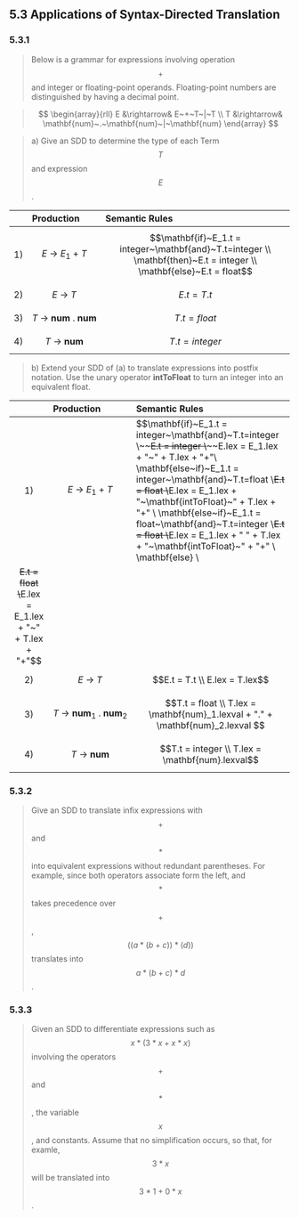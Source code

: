 ## 5.3 Applications of Syntax-Directed Translation

### 5.3.1

> Below is a grammar for expressions involving operation $$+$$ and integer or floating-point operands. Floating-point numbers are distinguished by having a decimal point.

> $$
\begin{array}{rll}
E &\rightarrow& E~+~T~|~T \\
T &\rightarrow& \mathbf{num}~.~\mathbf{num}~|~\mathbf{num}
\end{array}
$$

> a) Give an SDD to determine the type of each Term $$T$$ and expression $$E$$.

|    | Production | Semantic Rules |
|:--:|:-----------|:---------------|
| 1) | $$E~\rightarrow~E_1~+~T$$ | $$\mathbf{if}~E_1.t = integer~\mathbf{and}~T.t=integer \\ \mathbf{then}~E.t = integer \\ \mathbf{else}~E.t = float$$ |
| 2) | $$E~\rightarrow~T$$ | $$E.t = T.t$$ |
| 3) | $$T~\rightarrow~\mathbf{num}~.~\mathbf{num}$$ | $$T.t = float$$ |
| 4) | $$T~\rightarrow~\mathbf{num}$$ | $$T.t = integer$$ |

> b) Extend your SDD of (a) to translate expressions into postfix notation. Use the unary operator __intToFloat__ to turn an integer into an equivalent float.

|    | Production | Semantic Rules |
|:--:|:-----------|:---------------|
| 1) | $$E~\rightarrow~E_1~+~T$$ | $$\mathbf{if}~E_1.t = integer~\mathbf{and}~T.t=integer \\~~~~E.t = integer \\~~~~E.lex = E_1.lex + "~" + T.lex + "+"\\ \mathbf{else~if}~E_1.t = integer~\mathbf{and}~T.t=float \\~~~~E.t = float \\~~~~E.lex = E_1.lex + "~\mathbf{intToFloat}~" + T.lex + "+" \\ \mathbf{else~if}~E_1.t = float~\mathbf{and}~T.t=integer \\~~~~E.t = float \\~~~~E.lex = E_1.lex + " " + T.lex +  "~\mathbf{intToFloat}~" + "+" \\ \mathbf{else} \\
~~~~E.t = float \\~~~~E.lex = E_1.lex + "~" + T.lex + "+"$$ |
| 2) | $$E~\rightarrow~T$$ | $$E.t = T.t \\ E.lex = T.lex$$ |
| 3) | $$T~\rightarrow~\mathbf{num}_1~.~\mathbf{num}_2$$ | $$T.t = float \\ T.lex = \mathbf{num}_1.lexval + "." + \mathbf{num}_2.lexval $$ |
| 4) | $$T~\rightarrow~\mathbf{num}$$ | $$T.t = integer \\ T.lex = \mathbf{num}.lexval$$ |

### 5.3.2

> Give an SDD to translate infix expressions with $$+$$ and $$*$$ into equivalent expressions without redundant parentheses. For example, since both operators associate form the left, and $$*$$ takes precedence over $$+$$, $$((a*(b+c))*(d))$$ translates into $$a*(b+c)*d$$.

### 5.3.3

> Given an SDD to differentiate expressions such as $$x*(3*x+x*x)$$ involving the operators $$+$$ and $$*$$, the variable $$x$$, and constants. Assume that no simplification occurs, so that, for examle, $$3*x$$ will be translated into $$3*1+0*x$$.
